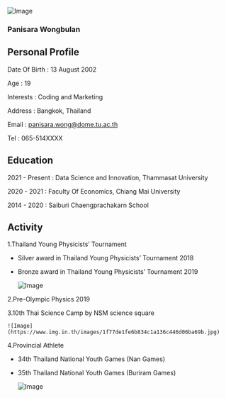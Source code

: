 
![Image](https://www.img.in.th/images/01ba166b0492dbddf64bad7416d37c13.jpg)

### Panisara Wongbulan
## Personal Profile
Date Of Birth : 13 August 2002

Age : 19

Interests : Coding and Marketing

Address : Bangkok, Thailand

Email : panisara.wong@dome.tu.ac.th

Tel : 065-514XXXX

## Education
2021 - Present : Data Science and Innovation, Thammasat University 
                
2020 - 2021 : Faculty Of Economics, Chiang Mai University 
              
2014 - 2020 : Saiburi Chaengprachakarn School

## Activity 
1.Thailand Young Physicists’ Tournament

- Silver award in Thailand Young Physicists’ Tournament 2018 

- Bronze award in Thailand Young Physicists’ Tournament 2019 

   ![Image](https://www.img.in.th/images/456fb5aafd447e3247f04d86a2be1622.jpg)

2.Pre-Olympic Physics 2019

3.10th Thai Science Camp by NSM science square

    ![Image](https://www.img.in.th/images/1f77de1fe6b834c1a136c446d06ba69b.jpg)

4.Provincial Athlete  

- 34th Thailand National Youth Games (Nan Games)

- 35th Thailand National Youth Games (Buriram Games)

   ![Image](https://www.img.in.th/images/1c7ed09bebad15b2c601c4ee29c0ec4b.jpg)

